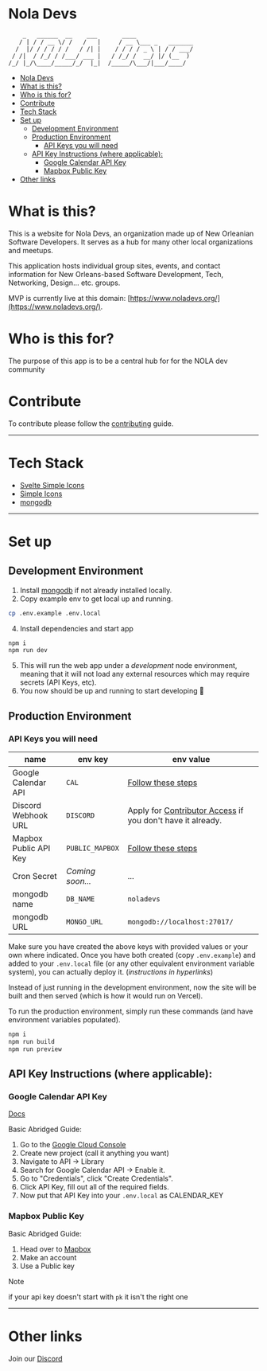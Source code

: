 # Nola Devs

        _   ______  __    ___       ____
       / | / / __ \/ /   /   |     / __ \___ _   _______
      /  |/ / / / / /   / /| |    / / / / _ \ | / / ___/
     / /|  / /_/ / /___/ ___ |   / /_/ /  __/ |/ (__  )
    /_/ |_/\____/_____/_/  |_|  /_____/\___/|___/____/

- [Nola Devs](#nola-devs)
- [What is this?](#what-is-this)
- [Who is this for?](#who-is-this-for)
- [Contribute](#contribute)
- [Tech Stack](#tech-stack)
- [Set up](#set-up)
  - [Development Environment](#development-environment)
  - [Production Environment](#production-environment)
    - [API Keys you will need](#api-keys-you-will-need)
  - [API Key Instructions (where applicable):](#api-key-instructions-where-applicable)
    - [Google Calendar API Key](#google-calendar-api-key)
    - [Mapbox Public Key](#mapbox-public-key)
- [Other links](#other-links)

# What is this?

This is a website for Nola Devs, an organization made up of New Orleanian Software Developers.
It serves as a hub for many other local organizations and meetups.

This application hosts individual group sites, events, and contact information for New Orleans-based Software Development, Tech, Networking, Design... etc. groups.

MVP is currently live at this domain: [https://www.noladevs.org/](https://www.noladevs.org/).

# Who is this for?

The purpose of this app is to be a central hub for for the NOLA dev community

# Contribute

To contribute please follow the [contributing](./CONTRIBUTING.md) guide.

---

# Tech Stack

- [Svelte Simple Icons](https://github.com/icons-pack/svelte-simple-icons)
- [Simple Icons](https://simpleicons.org)
- [mongodb](https://www.mongodb.com/)

---

# Set up

## Development Environment

1. Install [mongodb](https://www.mongodb.com/docs/manual/installation/) if not already installed locally.
2. Copy example env to get local up and running.

```sh
cp .env.example .env.local
```

4. Install dependencies and start app

```sh
npm i
npm run dev
```

5. This will run the web app under a _development_ node environment, meaning that it will not load any external resources which may require secrets (API Keys, etc).
6. You now should be up and running to start developing 🥸

## Production Environment

### API Keys you will need

| name                  | env key          | env value                                                                                                                                              |
| --------------------- | ---------------- | ------------------------------------------------------------------------------------------------------------------------------------------------------ |
| Google Calendar API   | `CAL`            | [Follow these steps](#google-calendar-api-key)                                                                                                         |
| Discord Webhook URL   | `DISCORD`        | Apply for [Contributor Access](https://discord.com/channels/1117944495099613254/1166366239652847687/1166367256356335636) if you don't have it already. |
| Mapbox Public API Key | `PUBLIC_MAPBOX`  | [Follow these steps](#mapbox-public-key)                                                                                                               |
| Cron Secret           | _Coming soon..._ | ...                                                                                                                                                    |
| mongodb name          | `DB_NAME`        | `noladevs`                                                                                                                                             |
| mongodb URL           | `MONGO_URL`      | `mongodb://localhost:27017/`                                                                                                                           |

Make sure you have created the above keys with provided values or your own where indicated.
Once you have both created (copy `.env.example`) and added to your `.env.local` file (or any other equivalent environment variable system), you can actually deploy it. (_instructions in hyperlinks_)

Instead of just running in the development environment, now the site will be built and then served (which is how it would run on Vercel).

To run the production environment, simply run these commands (and have environment variables populated).

```sh
npm i
npm run build
npm run preview
```

## API Key Instructions (where applicable):

### Google Calendar API Key

[Docs](https://cloud.google.com/docs/authentication/api-keys)

Basic Abridged Guide:

1. Go to the [Google Cloud Console](https://console.cloud.google.com/)
2. Create new project (call it anything you want)
3. Navigate to API -> Library
4. Search for Google Calendar API -> Enable it.
5. Go to "Credentials", click "Create Credentials".
6. Click API Key, fill out all of the required fields.
7. Now put that API Key into your `.env.local` as CALENDAR_KEY

### Mapbox Public Key

Basic Abridged Guide:

1. Head over to [Mapbox](https://www.mapbox.com/)
2. Make an account
3. Use a Public key

> [!NOTE]
> if your api key doesn't start with `pk` it isn't the right one

---

# Other links

Join our [Discord](https://discord.gg/Hea5n85VEv)
